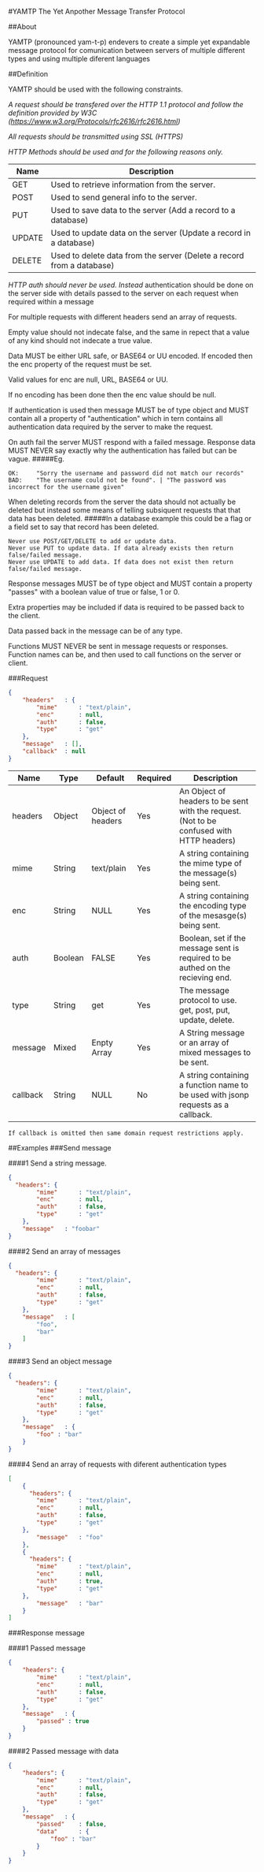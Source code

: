 #YAMTP
The Yet Anpother Message Transfer Protocol

##About

YAMTP (pronounced yam-t-p) endevers to create a simple yet expandable message protocol for comunication between servers of multiple different types and using multiple diferent languages

##Definition

YAMTP should be used with the following constraints.

*A request should be transfered over the HTTP 1.1 protocol and follow the definition provided by W3C (https://www.w3.org/Protocols/rfc2616/rfc2616.html)*

*All requests should be transmitted using SSL (HTTPS)*

*HTTP Methods should be used and for the following reasons only.*

| Name | Description |
| --- | --- |
| GET | Used to retrieve information from the server. |
| POST | Used to send general info to the server. |
| PUT | Used to save data to the server (Add a record to a database) |
| UPDATE | Used to update data on the server (Update a record in a database) |
| DELETE | Used to delete data from the server (Delete a record from a database) |

*HTTP auth should never be used. Instead* authentication should be done on the server side with details passed to the server on each request when required within a message

For multiple requests with different headers send an array of requests.

Empty value should not indecate false, and the same in repect that a value of any kind should not indecate a true value.

Data MUST be either URL safe, or BASE64 or UU encoded. If encoded then the enc property of the request must be set.

Valid values for enc are null, URL, BASE64 or UU.

If no encoding has been done then the enc value should be null.
 
If authentication is used then message MUST be of type object and MUST contain all a property of "authentication" which in tern contains all authentication data required by the server to make the request.

On auth fail the server MUST respond with a failed message. Response data MUST NEVER say exactly why the authentication has failed but can be vague.
#####Eg.
```
OK:		"Sorry the username and password did not match our records"
BAD:	"The username could not be found". | "The password was incorrect for the username given"
```
 
When deleting records from the server the data should not actually be deleted but instead some means of telling subsiquent requests that that data has been deleted.
#####In a database example this could be a flag or a field set to say that record has been deleted.
```
Never use POST/GET/DELETE to add or update data.
Never use PUT to update data. If data already exists then return false/failed message.
Never use UPDATE to add data. If data does not exist then return false/failed message.
```

Response messages MUST be of type object and MUST contain a property "passes" with a boolean value of true or false, 1 or 0.

Extra properties may be included if data is required to be passed back to the client.

Data passed back in the message can be of any type.

Functions MUST NEVER be sent in message requests or responses. Function names can be, and then used to call functions on the server or client.

###Request
```json
{
	"headers"	: {
		"mime"		: "text/plain",
		"enc"		: null,
		"auth"		: false,
		"type"		: "get"
	},
	"message"	: [],
	"callback"	: null
}
```


| Name | Type | Default | Required | Description |
| --- | --- | --- | --- | --- |
| headers | Object | Object of headers | Yes | An Object of headers to be sent with the request. (Not to be confused with HTTP headers) |
| mime | String | text/plain | Yes | A string containing the mime type of the message(s) being sent. |
| enc | String | NULL | Yes | A string containing the encoding type of the mesasge(s) being sent. |
| auth | Boolean | FALSE | Yes | Boolean, set if the message sent is required to be authed on the recieving end. |
| type | String | get | Yes | The message protocol to use. get, post, put, update, delete. |
| message | Mixed | Enpty Array | Yes | A String message or an array of mixed messages to be sent. |
| callback | String | NULL | No | A string containing a function name to be used with jsonp requests as a callback. |

```
If callback is omitted then same domain request restrictions apply.
```

##Examples
###Send message

####1 Send a string message.
```json
{
  "headers": {
    	"mime"		: "text/plain",
		"enc"		: null,
		"auth"		: false,
		"type"		: "get"
  	},
	"message"	: "foobar"
}
```

####2 Send an array of messages
```json
{
  "headers": {
    	"mime"		: "text/plain",
		"enc"		: null,
		"auth"		: false,
		"type"		: "get"
  	},
	"message"	: [
		"foo",
		"bar"
	]
}
```
####3 Send an object message
```json
{
  "headers": {
    	"mime"		: "text/plain",
		"enc"		: null,
		"auth"		: false,
		"type"		: "get"
  	},
	"message"	: {
		"foo" : "bar"
	}
}
```

####4 Send an array of requests with diferent authentication types
```json
[
	{
	  "headers": {
      	"mime"		: "text/plain",
  		"enc"		: null,
  		"auth"		: false,
  		"type"		: "get"
    },
		"message"	: "foo"
	},
	{
	  "headers": {
      	"mime"		: "text/plain",
  		"enc"		: null,
  		"auth"		: true,
  		"type"		: "get"
    },
		"message"	: "bar"
	}
]
```

###Response message

####1 Passed message
```json
{
	"headers": {
    	"mime"		: "text/plain",
		"enc"		: null,
		"auth"		: false,
		"type"		: "get"
  	},
	"message"	: {
		"passed" : true
	}
}
```

####2 Passed message with data
```json
{
	"headers": {
    	"mime"		: "text/plain",
		"enc"		: null,
		"auth"		: false,
		"type"		: "get"
  	},
	"message"	: {
		"passed"	: false,
		"data"		: {
			"foo" : "bar"
		}
	}
}
```
